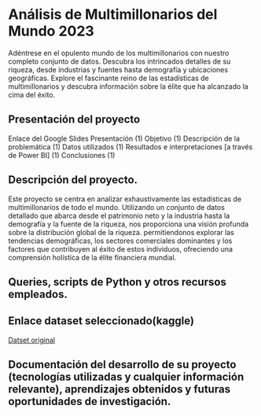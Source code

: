 # Análisis de Multimillonarios del Mundo 2023
Adéntrese en el opulento mundo de los multimillonarios con nuestro completo conjunto de datos. Descubra los intrincados detalles de su riqueza, desde industrias y fuentes hasta demografía y ubicaciones geográficas. Explore el fascinante reino de las estadísticas de multimillonarios y descubra información sobre la élite que ha alcanzado la cima del éxito.

## Presentación del proyecto 
Enlace del Google Slides
Presentación (1)
Objetivo (1)
Descripción de la problemática (1)
Datos utilizados (1)
Resultados e interpretaciones [a través de Power BI] (1)
Conclusiones (1)
## Descripción del proyecto.
Este proyecto se centra en analizar exhaustivamente las estadísticas de multimillonarios de todo el mundo. Utilizando un conjunto de datos detallado que abarca desde el patrimonio neto y la industria hasta la demografía y la fuente de la riqueza, nos proporciona una visión profunda sobre la distribución global de la riqueza. permitiendonos explorar las tendencias demográficas, los sectores comerciales dominantes y los factores que contribuyen al éxito de estos individuos, ofreciendo una comprensión holística de la élite financiera mundial.
## Queries, scripts de Python y otros recursos empleados.

## Enlace dataset seleccionado(kaggle)
[Datset original](https://www.kaggle.com/datasets/nelgiriyewithana/billionaires-statistics-dataset)
## Documentación del desarrollo de su proyecto (tecnologías utilizadas y cualquier información relevante), aprendizajes obtenidos y futuras oportunidades de investigación.

